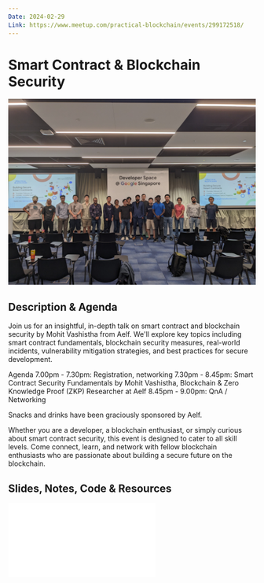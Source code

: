 ```yaml
---
Date: 2024-02-29
Link: https://www.meetup.com/practical-blockchain/events/299172518/
---
```


# Smart Contract & Blockchain Security

[![Group Photo](./security.jpg)](./security.jpg)

## Description & Agenda

Join us for an insightful, in-depth talk on smart contract and blockchain security by Mohit Vashistha from Aelf. We'll explore key topics including smart contract fundamentals, blockchain security measures, real-world incidents, vulnerability mitigation strategies, and best practices for secure development.

Agenda
7.00pm - 7.30pm: Registration, networking
7.30pm - 8.45pm: Smart Contract Security Fundamentals by Mohit Vashistha, Blockchain & Zero Knowledge Proof (ZKP) Researcher at Aelf
8.45pm - 9.00pm: QnA / Networking

Snacks and drinks have been graciously sponsored by Aelf.

Whether you are a developer, a blockchain enthusiast, or simply curious about smart contract security, this event is designed to cater to all skill levels. Come connect, learn, and network with fellow blockchain enthusiasts who are passionate about building a secure future on the blockchain.

## Slides, Notes, Code & Resources

[![Slides](./slides.pdf)](./slides.pdf)
